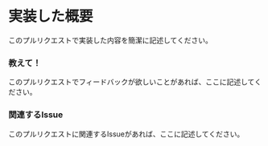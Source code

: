 # 実装した概要

このプルリクエストで実装した内容を簡潔に記述してください。

### 教えて！
このプルリクエストでフィードバックが欲しいことがあれば、ここに記述してください。

### 関連するIssue
このプルリクエストに関連するIssueがあれば、ここに記述してください。
